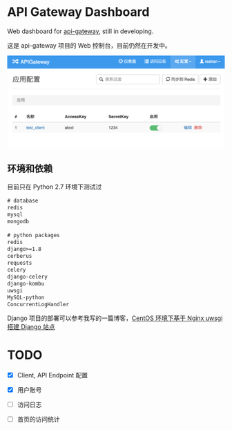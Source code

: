 # API Gateway Dashboard

Web dashboard for [api-gateway](https://github.com/restran/api-gateway), still in developing.

这是 api-gateway 项目的 Web 控制台，目前仍然在开发中。

![demo_page](doc/demo_page.png "")

## 环境和依赖

目前只在 Python 2.7 环境下测试过

```
# database
redis
mysql
mongodb

# python packages
redis
django>=1.8
cerberus
requests
celery
django-celery
django-kombu
uwsgi
MySQL-python
ConcurrentLogHandler
``` 

Django 项目的部署可以参考我写的一篇博客，[CentOS 环境下基于 Nginx uwsgi 搭建 Django 站点](http://www.restran.net/2015/04/09/centos-uwsgi-nginx-django/)


# TODO

- [x] Client, API Endpoint 配置
- [x] 用户账号
- [ ] 访问日志
- [ ] 首页的访问统计

